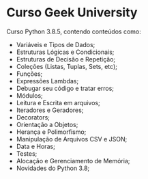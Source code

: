 # Curso Geek University

Curso Python 3.8.5, contendo conteúdos como:
- Variáveis e Tipos de Dados;
- Estruturas Lógicas e Condicionais;
- Estruturas de Decisão e Repetição;
- Coleções (Listas, Tuplas, Sets, etc);
- Funções;
- Expressões Lambdas;
- Debugar seu código e tratar erros;
- Módulos;
- Leitura e Escrita em arquivos;
- Iteradores e Geradores;
- Decorators;
- Orientação a Objetos;
- Herança e Polimorfismo;
- Manipulação de Arquivos CSV e JSON;
- Data e Horas;
- Testes;
- Alocação e Gerenciamento de Memória;
- Novidades do Python 3.8;
